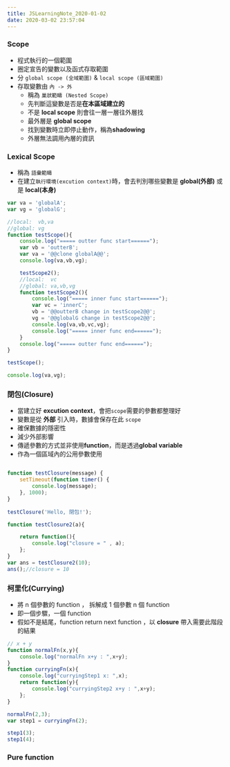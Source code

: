 ```yaml
---
title: JSLearningNote_2020-01-02
date: 2020-03-02 23:57:04
---
```

### Scope
* 程式執行的一個範圍
* 圈定宣告的變數以及函式存取範圍
* 分 `global scope (全域範圍)` & `local scope (區域範圍)` 
* 存取變數由 `內 -> 外`
    * 稱為 `巢狀範疇 (Nested Scope)`
    * 先判斷這變數是否是**在本區域建立的**
    * 不是 **local scope** 則會往一層一層往外層找
    * 最外層是 **global scope**
    * 找到變數時立即停止動作，稱為**shadowing**  
    * 外層無法調用內層的資訊

### Lexical Scope
* 稱為 `語彙範疇`
* 在建立`執行環境(excution context)`時，會去判別哪些變數是 **global(外部)** 或是 **local(本身)**

```js
var va = 'globalA';
var vg = 'globalG';

//local:  vb,va
//global: vg
function testScope(){
    console.log("===== outter func start======");
    var vb = 'outterB';
    var va = '@@clone globalA@@';
    console.log(va,vb,vg);

    testScope2();
    //local:  vc
    //global: va,vb,vg
    function testScope2(){
        console.log("===== inner func start======");
        var vc = 'innerC';
        vb = '@@outterB change in testScope2@@';
        vg = '@@globalG change in testScope2@@';
        console.log(va,vb,vc,vg);
        console.log("===== inner func end======");
    }
    console.log("===== outter func end======");
}

testScope();

console.log(va,vg);
```

### 閉包(Closure)
* 當建立好 **excution context**，會把`scope`需要的參數都整理好
* 變數是從 **外部** 引入時，數據會保存在此 `scope`
* 確保數據的隱密性
* 減少外部影響
* 傳遞參數的方式並非使用**function**，而是透過**global variable**
* 作為一個區域內的公用參數使用
```js

function testClosure(message) {
    setTimeout(function timer() {
        console.log(message);
    }, 1000);
}
  
testClosure('Hello, 閉包!');

function testClosure2(a){

    return function(){
        console.log("closure = " , a);
    };
}
var ans = testClosure2(10);
ans();//closure = 10
```
### 柯里化(Currying)
* 將 n 個參數的 function ， 拆解成 1 個參數 n 個 function 
* 即一個步驟，一個 function
* 假如不是結尾，function return next function ，以 **closure** 帶入需要此階段的結果
```js
// x + y
function normalFn(x,y){
    console.log("normalFn x+y : ",x+y);
}
function curryingFn(x){
    console.log("curryingStep1 x: ",x); 
    return function(y){
        console.log("curryingStep2 x+y : ",x+y); 
    };
}

normalFn(2,3);
var step1 = curryingFn(2);

step1(3);
step1(4);
```
### Pure function
